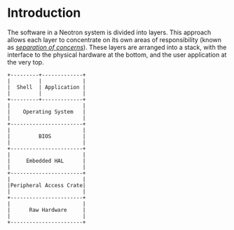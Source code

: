# Introduction

The software in a Neotron system is divided into layers. This approach allows each layer to concentrate on its own areas of responsibility (known as [_separation of concerns_](https://en.wikipedia.org/wiki/Separation_of_concerns)). These layers are arranged into a stack, with the interface to the physical hardware at the bottom, and the user application at the very top.

```
+---------+-------------+
|         |             |
|  Shell  | Application |
|         |             |
+---------+-------------+
|                       |
|    Operating System   |
|                       |
+-----------------------+
|                       |
|         BIOS          |
|                       |
+-----------------------+
|                       |
|     Embedded HAL      |
|                       |
+-----------------------+
|                       |
|Peripheral Access Crate|
|                       |
+-----------------------+
|                       |
|      Raw Hardware     |
|                       |
+-----------------------+
```
